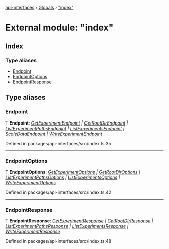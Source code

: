 [api-interfaces](../README.md) › [Globals](../globals.md) › ["index"](_index_.md)

# External module: "index"

## Index

### Type aliases

* [Endpoint](_index_.md#endpoint)
* [EndpointOptions](_index_.md#endpointoptions)
* [EndpointResponse](_index_.md#endpointresponse)

## Type aliases

###  Endpoint

Ƭ **Endpoint**: *[GetExperimentEndpoint](_get_experiment_.md#getexperimentendpoint) | [GetRootDirEndpoint](_get_root_dir_.md#getrootdirendpoint) | [ListExperimentPathsEndpoint](_list_experiment_paths_.md#listexperimentpathsendpoint) | [ListExperimentsEndpoint](_list_experiments_.md#listexperimentsendpoint) | [ScaleDataEndpoint](_scale_data_.md#scaledataendpoint) | [WriteExperimentEndpoint](_write_experiment_.md#writeexperimentendpoint)*

Defined in packages/api-interfaces/src/index.ts:35

___

###  EndpointOptions

Ƭ **EndpointOptions**: *[GetExperimentOptions](../interfaces/_get_experiment_.getexperimentoptions.md) | [GetRootDirOptions](../interfaces/_get_root_dir_.getrootdiroptions.md) | [ListExperimentPathsOptions](../interfaces/_list_experiment_paths_.listexperimentpathsoptions.md) | [ListExperimentsOptions](../interfaces/_list_experiments_.listexperimentsoptions.md) | [WriteExperimentOptions](../interfaces/_write_experiment_.writeexperimentoptions.md)*

Defined in packages/api-interfaces/src/index.ts:42

___

###  EndpointResponse

Ƭ **EndpointResponse**: *[GetExperimentResponse](_get_experiment_.md#getexperimentresponse) | [GetRootDirResponse](_get_root_dir_.md#getrootdirresponse) | [ListExperimentPathsResponse](_list_experiment_paths_.md#listexperimentpathsresponse) | [ListExperimentsResponse](_list_experiments_.md#listexperimentsresponse) | [WriteExperimentResponse](_write_experiment_.md#writeexperimentresponse)*

Defined in packages/api-interfaces/src/index.ts:48
